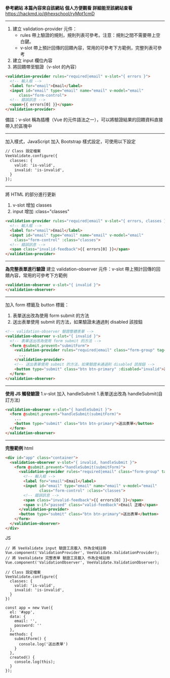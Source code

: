 **參考網站 本篇內容來自該網站 個人方便觀看 詳細能至該網站查看**
https://hackmd.io/@hexschool/ryMpt1cmD
___
1. 建立 validation-provider 元件：
    - rules 帶上驗證的規則，規則列表可參考。注意：規則之間不需要帶上空白鍵。
    - v-slot 帶上預計回傳的回饋內容，常用的可參考下方範例，完整列表可參考
1. 建立 input 欄位內容
1. 將回饋帶至驗證（v-slot 的內容）
```html
<validation-provider rules="required|email" v-slot="{ errors }">
  <!-- 輸入框 -->
  <label for="email">Email</label>
  <input id="email" type="email" name="email" v-model="email"
      class="form-control">
  <!-- 錯誤訊息 -->
  <span>{{ errors[0] }}</span>
</validation-provider>
```
備註：v-slot 稱為插槽（Vue 的元件語法之一），可以將驗證結果的回饋資料直接帶入於區塊中
___
加入樣式，JavaScript 加入 Bootstrap 樣式設定，可使用以下設定
```html
// Class 設定檔案
VeeValidate.configure({
  classes: {
    valid: 'is-valid',
    invalid: 'is-invalid',
  }
});
```
___
將 HTML 的部分進行更新
1. v-slot 增加 classes
1. input 增加 :class="classes"

```html
<validation-provider rules="required|email" v-slot="{ errors, classes }">
  <!-- 輸入框 -->
  <label for="email">Email</label>
  <input id="email" type="email" name="email" v-model="email"
    class="form-control" :class="classes">
  <!-- 錯誤訊息 -->
  <span class="invalid-feedback">{{ errors[0] }}</span>
</validation-provider>
```
___
**為完整表單進行驗證**
建立 validation-observer 元件：v-slot 帶上預計回傳的回饋內容，常用的可參考下方範例
```html
<validation-observer v-slot="{ invalid }">
</validation-observer>
```
___
加入 form 標籤及 button 標籤：
1. 表單送出改為使用 form submit 的方法
1. 送出表單使用 submit 的方法，如果驗證未通過則 disabled 該按鈕

```html
<!-- validation-observer 驗證整體表單 -->
<validation-observer v-slot="{ invalid }">
  <!-- 表單送出改為使用 form submit 的方法 -->
  <form @submit.prevent="submitForm">
    <validation-provider rules="required|email" class="form-group" tag="div" v-slot="{ errors, classes, passed }">
      ...
    </validation-provider>
    <!-- 送出表單使用 submit 的方法，如果驗證未通過則 disabled 該按鈕 -->
    <button type="submit" class="btn btn-primary" :disabled="invalid">送出表單</button>
  </form>
</validation-observer>
```
___
**使用 JS 觸發驗證**
1.v-slot 加入 handleSubmit
1.表單送出改為 handleSubmit(自訂方法)
```html
<validation-observer v-slot="{ handleSubmit }">
  <form @submit.prevent="handleSubmit(submitForm)">
    ...
    <button type="submit" class="btn btn-primary">送出表單</button>
  </form>
</validation-observer>
```
___
**完整範例**
html
```html
<div id="app" class="container">
  <validation-observer v-slot="{ invalid, handleSubmit }">
    <form @submit.prevent="handleSubmit(submitForm)">
      <validation-provider rules="required|email" class="form-group" tag="div" v-slot="{ errors, classes, passed }">
        <!-- 輸入框 -->
        <label for="email">Email</label>
        <input id="email" type="email" name="email" v-model="email"
               class="form-control" :class="classes">
        <!-- 錯誤訊息 -->
        <span class="invalid-feedback">{{ errors[0] }}</span>
        <span v-if="passed" class="valid-feedback">Email 正確</span>
      </validation-provider>
      <button type="submit" class="btn btn-primary">送出表單</button>
    </form>
  </validation-observer>
</div>
```

JS
```JS
// 將 VeeValidate input 驗證工具載入 作為全域註冊
Vue.component('ValidationProvider', VeeValidate.ValidationProvider);
// 將 VeeValidate 完整表單 驗證工具載入 作為全域註冊
Vue.component('ValidationObserver', VeeValidate.ValidationObserver);

// Class 設定檔案
VeeValidate.configure({
  classes: {
    valid: 'is-valid',
    invalid: 'is-invalid',
  }
})

const app = new Vue({
  el: '#app',
  data: {
    email: '',
    password: ''
  },
  methods: {
    submitForm() {
      console.log('送出表單')
    }
  },
  created() {
    console.log(this);
  }
});
```

